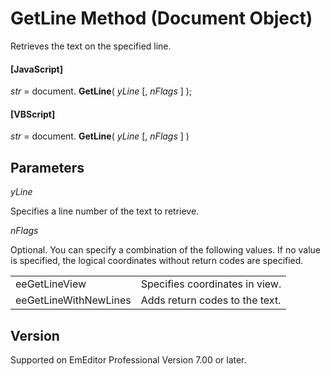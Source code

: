 # GetLine Method (Document Object)

Retrieves the text on the specified line.

#### \[JavaScript\]

_str_ = document. **GetLine**( _yLine_ \[, _nFlags_ \] );

#### \[VBScript\]

_str_ = document. **GetLine**( _yLine_ \[, _nFlags_ \] )

## Parameters

_yLine_

Specifies a line number of the text to retrieve.

_nFlags_

Optional. You can specify a combination of the following values. If no value is specified, the logical coordinates without return codes are specified.

|     |     |
| --- | --- |
| eeGetLineView | Specifies coordinates in view. |
| eeGetLineWithNewLines | Adds return codes to the text. |

## Version

Supported on EmEditor Professional Version 7.00 or later.